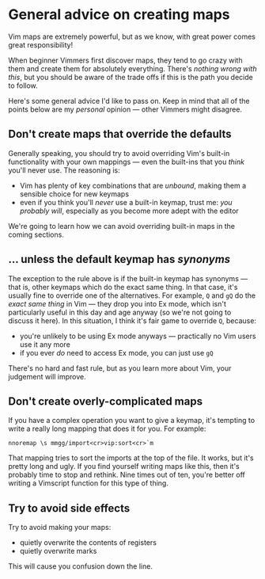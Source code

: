 # General advice on creating maps

Vim maps are extremely powerful, but as we know, with great power comes great responsibility!

When beginner Vimmers first discover maps, they tend to go crazy with them and create them for absolutely everything. There's _nothing wrong with this_, but you should be aware of the trade offs if this is the path you decide to follow.

Here's some general advice I'd like to pass on. Keep in mind that all of the points below are my _personal_ opinion — other Vimmers might disagree.

## Don't create maps that override the defaults

Generally speaking, you should try to avoid overriding Vim's built-in functionality with your own mappings — even the built-ins that you _think_ you'll never use. The reasoning is:

- Vim has plenty of key combinations that are _unbound_, making them a sensible choice for new keymaps
- even if you think you'll _never_ use a built-in keymap, trust me: _you probably will_, especially as you become more adept with the editor

We're going to learn how we can avoid overriding built-in maps in the coming sections.

## ... unless the default keymap has _synonyms_

The exception to the rule above is if the built-in keymap has synonyms — that is, other keymaps which do the exact same thing. In that case, it's usually fine to override one of the alternatives. For example, `Q` and `gQ` do the _exact same thing_ in Vim — they drop you into Ex mode, which isn't particularly useful in this day and age anyway (so we're not going to discuss it here). In this situation, I think it's fair game to override `Q`, because:

- you're unlikely to be using Ex mode anyways — practically no Vim users use it any more
- if you ever _do_ need to access Ex mode, you can just use `gQ`

There's no hard and fast rule, but as you learn more about Vim, your judgement will improve.

## Don't create overly-complicated maps

If you have a complex operation you want to give a keymap, it's tempting to write a really long mapping that does it for you. For example:

    nnoremap \s mmgg/import<cr>vip:sort<cr>`m

That mapping tries to sort the imports at the top of the file. It works, but it's pretty long and ugly. If you find yourself writing maps like this, then it's probably time to stop and rethink. Nine times out of ten, you're better off writing a Vimscript function for this type of thing.

## Try to avoid side effects

Try to avoid making your maps:

- quietly overwrite the contents of registers
- quietly overwrite marks

This will cause you confusion down the line.
